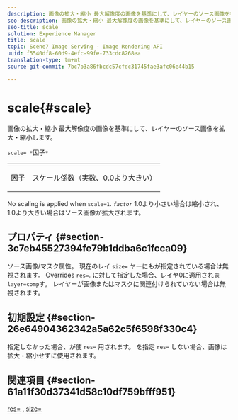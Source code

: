 ```yaml
---
description: 画像の拡大・縮小 最大解像度の画像を基準にして、レイヤーのソース画像を拡大・縮小します。
seo-description: 画像の拡大・縮小 最大解像度の画像を基準にして、レイヤーのソース画像を拡大・縮小します。
seo-title: scale
solution: Experience Manager
title: scale
topic: Scene7 Image Serving - Image Rendering API
uuid: f5540df8-60d9-4efc-99fe-733cdc8268ea
translation-type: tm+mt
source-git-commit: 7bc7b3a86fbcdc57cfdc31745fae3afc06e44b15

---
```



# scale{#scale}

画像の拡大・縮小 最大解像度の画像を基準にして、レイヤーのソース画像を拡大・縮小します。

`scale= *`因子`*`

<table id="simpletable_AC596A87494A4213A7D1C76612E8F2FD"> 
 <tr class="strow"> 
  <td class="stentry"> <p><span class="varname"> 因子</span> </p> </td> 
  <td class="stentry"> <p>スケール係数（実数、0.0より大きい） </p></td> 
 </tr> 
</table>

No scaling is applied when `scale=1`. *`factor`* 1.0より小さい場合は縮小され、1.0より大きい場合はソース画像が拡大されます。

## プロパティ {#section-3c7eb45527394fe79b1ddba6c1fcca09}

ソース画像/マスク属性。 現在のレイ `size=` ヤーにもが指定されている場合は無視されます。 Overrides `res=`. に対して指定した場合、レイヤ0に適用されま `layer=comp`す。 レイヤーが画像またはマスクに関連付けられていない場合は無視されます。

## 初期設定 {#section-26e64904362342a5a62c5f6598f330c4}

指定しなかった場合、が使 `res=` 用されます。 を指定 `res=` しない場合、画像は拡大・縮小せずに使用されます。

## 関連項目 {#section-61a11f30d37341d58c10df759bfff951}

[res=](../../../../../is-api/http-ref/image-serving-api-ref/c-http-protocol-reference/c-command-reference/r-res.md#reference-3d6fe416801148dea0f786f2b5169e55) , [size=](../../../../../is-api/http-ref/image-serving-api-ref/c-http-protocol-reference/c-data-types/r-size.md#reference-04d383f32c7b4003bed9978cb854747b)

